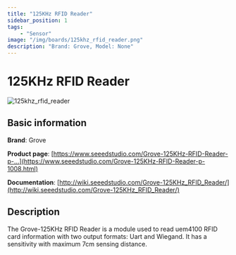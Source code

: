 ```yaml
---
title: "125KHz RFID Reader"
sidebar_position: 1
tags:
    - "Sensor"
image: "/img/boards/125khz_rfid_reader.png"
description: "Brand: Grove, Model: None"
---
```

# 125KHz RFID Reader

![125khz_rfid_reader](/img/boards/125khz_rfid_reader.png)

## Basic information

**Brand**: Grove

**Product page**: [https://www.seeedstudio.com/Grove-125KHz-RFID-Reader-p-...](https://www.seeedstudio.com/Grove-125KHz-RFID-Reader-p-1008.html)

**Documentation**: [http://wiki.seeedstudio.com/Grove-125KHz_RFID_Reader/](http://wiki.seeedstudio.com/Grove-125KHz_RFID_Reader/)

## Description

The Grove\-125KHz RFID Reader is a module used to read uem4100 RFID card information with two output formats: Uart and Wiegand\. It has a sensitivity with maximum 7cm sensing distance\.

